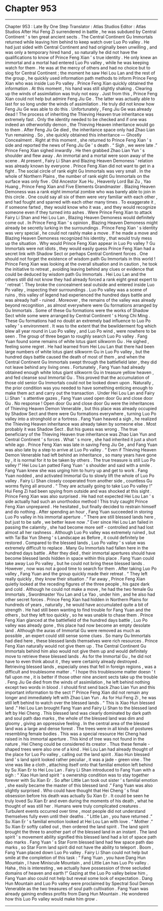 
# Chapter 953


---

Chapter 953 : Late By One Step
Translator :
Atlas Studios
Editor :
Atlas Studios
After Hui Feng Zi surrendered in battle , he was subdued by Central Continent ’ s ten great ancient sects . The Central Continent Gu Immortals returned while leaving him behind to keep watch over Luo Po valley .
He had just sided with Central Continent and had originally been unwilling , and was only a temporary hired hand , so naturally he did not have the qualifications to know of Prince Feng Xian ’ s true identity .
He only knew an immortal and a mortal had entered Luo Po valley , while he was keeping watch for them .
He was at the mercy of others and had no choice but to slog for Central Continent ; the moment he saw Hei Lou Lan and the rest of the group , he quickly used information path methods to inform Prince Feng Xian who was inside Luo Po valley .
Prince Feng Xian quickly obtained the information . At this moment , his hand was still slightly shaking .
Clearing up the winds of assimilation was truly not easy .
Just from this , Prince Feng Xian could not help but admire Feng Jiu Ge . The latter was actually able to last for so long under the winds of assimilation . He truly did not know how Feng Jiu Ge was able to do this .
Unfortunately , Feng Jiu Ge was already dead !
The process of inheriting the Thieving Heaven true inheritance was extremely fast .
Only the identity needed to be checked and if one was indeed an otherworldly demon , the Thieving Heaven inheritance would go to them .
After Feng Jiu Ge died , the inheritance space only had Zhao Lian Yun remaining . So , she quickly obtained this inheritance — Ghostly Concealment .
Right at this moment , she returned to Prince Feng Xian ’ s side and reported the news of Feng Jiu Ge ’ s death .
“ Sigh , we were late .” Prince Feng Xian sighed inwardly .
He then grabbed Zhao Lian Yun ’ s shoulder and flew away .
An immortal and a mortal were soon away of the scene .
At present , Fairy Li Shan and Blazing Heaven Demoness ’ relation was already known by everyone .
Prince Feng Xian did not want to get in a fight .
The social circle of rank eight Gu Immortals was very small .
In the whole of Northern Plains , the number of rank eight Gu Immortals on the surface was only five .
Old Ancestor Xue Hu , Heavenly Lord Bai Zu , Yao Huang , Prince Feng Xian and Five Elements Grandmaster .
Blazing Heaven Demoness was a rank eight immortal zombie who was barely able to join in this circle .
One could say all six of them were very familiar with each other , and had fought and sparred with each other many times . To exaggerate it , if someone farted , they would know who it was , and they would recognize someone even if they turned into ashes .
Were Prince Feng Xian to attack Fairy Li Shan and Hei Lou Lan , Blazing Heaven Demoness would definitely come out .
In Prince Feng Xian ’ s opinion , Blazing Heaven Demoness might already be secretly lurking in the surroundings .
Prince Feng Xian ’ s identity was very special , he could not rashly make a move . If he made a move and Blazing Heaven Demoness recognized his identity , that would truly mess up the situation .
Why would Prince Feng Xian appear in Luo Po valley ?
Gu Immortals were not idiots , they would easily guess Prince Feng Xian had a secret link with Shadow Sect or perhaps Central Continent forces .
One should not forget the existence of wisdom path Gu Immortals in this world !
Prince Feng Xian was looking at the overall situation and in caution , he took the initiative to retreat , avoiding leaving behind any clues or evidence that could be deduced by wisdom path Gu Immortals .
Hei Lou Lan and the others still did not know they had already forced a rank eight great expert to ‘ retreat ’.
They broke the concealment seal outside and entered inside Luo Po valley , inspecting their surroundings .
Luo Po valley was a scene of ruins , this valley of legend had experienced the hundred days battle and was already half - ruined . Moreover , the remains of the valley was already beyond recognition , as almost everywhere were Gu formations arranged by Gu Immortals .
Some of these Gu formations were the works of Shadow Sect while some were arranged by Central Continent ’ s Hong Chi Ming .
These Gu formations had no doubt an extremely bad influence to Luo Po valley ’ s environment . It was to the extent that the bewilderment fog which blew all year round in Luo Po valley , and Luo Po wind , were nowhere to be seen .
The group of three began to roughly search Luo Po valley .
Fang Yuan found some remains of white lotus giant silkworm Gu .
He sighed , feeling some regret .
He had learned from Hei Lou Lan that there had been large numbers of white lotus giant silkworm Gu in Luo Po valley , but the hundred days battle caused the death of most of them , and when the Central Continent Gu Immortals swept through the battlefield later , they did not leave behind any living ones .
Fortunately , Fang Yuan had already obtained enough white lotus giant silkworm Gu in treasure yellow heaven , and fed cleanse soul Immortal Gu .
This proved that the accumulation of those old senior Gu Immortals could not be looked down upon . Naturally , the prior condition was you needed to have something enticing enough to make them act and carry out the transaction .
Under Hei Lou Lan and Fairy Li Shan ’ s attentive gazes , Fang Yuan used open door Gu and close door Gu .
No response !
Open door Gu and close door Gu were the inheritances of Thieving Heaven Demon Venerable , but this place was already occupied by Shadow Sect and there were Gu formations everywhere , turning Luo Po valley into a stronghold or a fortress .
Fang Yuan heaved a sigh , he realized the Thieving Heaven inheritance was already taken by someone else . Most probably it was Shadow Sect .
But his guess was wrong .
The true beneficiary of the Thieving Heaven true inheritance was Zhao Lian Yun and Central Continent ’ s forces .
What ’ s more , she had inherited it just a short while ago .
Prince Feng Xian was late in saving Feng Jiu Ge , and Fang Yuan was also late by a step to arrive at Luo Po valley .
“ Even if Thieving Heaven Demon Venerable had left behind an inheritance , so many years have gone by , it is normal for it to be taken by others . The true treasure is still Luo Po valley !” Hei Lou Lan patted Fang Yuan ’ s shoulder and said with a smile .
Fang Yuan knew she was urging him to hurry up and get to work .
Fang Yuan nodded , and activated Immortal Gu to slowly lift the whole of Luo Po valley .
Fairy Li Shan closely cooperated from another side , countless Gu worms flying all around .
“ They are actually going to take Luo Po valley !” Hui Feng Zi had been spying from outside and was shocked at this sight .
Prince Feng Xian was also surprised .
He had not expected Hei Lou Lan ’ s side actually had such an unorthodox method !
This truly caught Prince Feng Xian unprepared . He hesitated , but finally decided to restrain himself and do nothing .
After spending an hour , Fang Yuan succeeded in storing Luo Po valley in his immortal aperture .
“ There are still blessed lands here , but just to be safe , we better leave now .” Ever since Hei Lou Lan failed in passing the calamity , she had become more self - controlled and had lost almost all her rashness .
Although Luo Po valley was extremely ruined , but with Tai Bai Yun Sheng ’ s Landscape as Before , it could definitely be restored .
Compared to the blessed lands , Luo Po valley ’ s value was extremely difficult to replace .
Many Gu Immortals had fallen here in the hundred days battle . After they died , their immortal apertures should have become blessed lands hidden in space within this place .
Fang Yuan could take away Luo Po valley , but he could not bring these blessed lands .
However , now was not a good time to search for them .
After taking Luo Po valley , Fang Yuan and the group quickly made their retreat .
“ They left really quickly , they know their situation .” Far away , Prince Feng Xian quietly looked at the receding figures of the three people , his gaze dark and cold .
Although he could not make a move , he had the two female Gu Immortals , Swordmaster You Lan and Le Yao , under him , and he also had other secret forces .
Prince Feng Xian had hidden in Northern Plains for hundreds of years , naturally , he would have accumulated quite a bit of strength .
He had still been wanting to find trouble for Fang Yuan and the others , but they left too quickly , so he was unable to chase them .
Prince Feng Xian glanced at the battlefield of the hundred days battle , Luo Po valley was already gone , this place had now become an empty desolate land .
Although the auras of Immortal Gu were removed as much as possible , an expert could still sense some clues .
So many Gu Immortals had died here , these blessed lands themselves were rich resources .
Prince Feng Xian naturally would not give them up .
The Central Continent Gu Immortals behind him also would not give them up and would definitely move to retrieve these blessed lands .
As for the Immortal Gu , he did not have to even think about it , they were certainly already destroyed .
Retrieving blessed lands , especially ones that fell in foreign regions , was a difficult and troublesome matter .
“ I hope this troublesome matter doesn ’ t fall upon me , it is better if those other nine ancient sects take up the trouble . Feng Jiu Ge died from the winds of assimilation , he left behind nothing except two words in blood . I should first send back Zhao Lian Yun and this important information to the sect !”
Prince Feng Xian did not remain any longer and immediately left with Zhao Lian Yun .
As for Hui Feng Zi , he was still left behind to watch over the blessed lands .
“ This is Xiao Hun blessed land .” Hei Lou Lan brought Fang Yuan and Fairy Li Shan to the blessed land left by Hei Cheng .
This blessed land was clearly dominated by dark path and soul path dao marks , the whole of the blessed land was dim and gloomy , giving an oppressive feeling .
In the central area of the blessed land was a large and dense forest .
The trees were in all kinds of postures resembling female bodies . This was a special resource Hei Cheng had raised in his immortal aperture .
This kind of tree was not found in the nature , Hei Cheng could be considered its creator .
Thus these female - shaped trees were also one of a kind .
Hei Lou Lan had already thought of the place for Luo Po valley , calling out the land spirit .
Xiao Hun blessed land ’ s land spirit looked rather peculiar , it was a jade - green vine . The vine was like a cloth , attaching itself onto that familial emotion left behind by Su Xian Er to Hei Lou Lan .
Fairy Li Shan introduced to Fang Yuan with a sigh : “ Xiao Hun land spirit ’ s ownership condition was to stay together forever with Su Xian Er . So after Little Lan took out sister ’ s familial emotion , she easily became the master of this blessed land .”
Fang Yuan was also slightly surprised .
Who could have thought that Hei Cheng ’ s final obsession before his death was actually Su Xian Er .
It could be seen he truly loved Su Xian Er and even during the moments of his death , what he thought of was still her .
Humans were truly complicated creatures .
Turbulent events occurred over time , most people did not understand themselves fully even until their deaths .
“ Little Lan , you have returned .” Su Xian Er ’ s familial emotion looked at Hei Lou Lan with love .
“ Mother .” Su Xian Er softly called out , then ordered the land spirit .
The land spirit brought the three to another part of the blessed land in an instant .
The land spirit ’ s movement ability signified this blessed land had a lot of space path dao marks . Fang Yuan ’ s Star Form blessed land had few space path dao marks , so Star Form land spirit did not have the ability to teleport .
Boom , Fang Yuan placed down Luo Po valley .
Fairy Li Shan could not help but smile at the completion of this task : “ Fang Yuan , you have Dang Hun Mountain , I have Miniscule Mountain , and Little Lan has Luo Po valley . Haha , this is interesting , we actually have possession of three secluded domains of heaven and earth !”
Gazing at the Luo Po valley below him , Fang Yuan also could not help but reveal some look of expectation .
Dang Hun Mountain and Luo Po valley were proclaimed by Spectral Soul Demon Venerable as the two treasures of soul path cultivation . Fang Yuan was already gaining endless profits from Dang Hun Mountain . He wondered how this Luo Po valley would make him grow .

---

